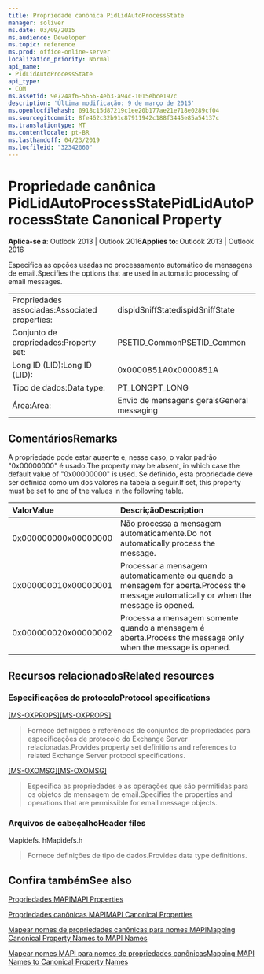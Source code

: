 ```yaml
---
title: Propriedade canônica PidLidAutoProcessState
manager: soliver
ms.date: 03/09/2015
ms.audience: Developer
ms.topic: reference
ms.prod: office-online-server
localization_priority: Normal
api_name:
- PidLidAutoProcessState
api_type:
- COM
ms.assetid: 9e724af6-5b56-4eb3-a94c-1015ebce197c
description: 'Última modificação: 9 de março de 2015'
ms.openlocfilehash: 0918c15d87219c1ee20b177ae21e718e0289cf04
ms.sourcegitcommit: 8fe462c32b91c87911942c188f3445e85a54137c
ms.translationtype: MT
ms.contentlocale: pt-BR
ms.lasthandoff: 04/23/2019
ms.locfileid: "32342060"
---
```

# <a name="pidlidautoprocessstate-canonical-property"></a><span data-ttu-id="4a536-103">Propriedade canônica PidLidAutoProcessState</span><span class="sxs-lookup"><span data-stu-id="4a536-103">PidLidAutoProcessState Canonical Property</span></span>

  
  
<span data-ttu-id="4a536-104">**Aplica-se a**: Outlook 2013 | Outlook 2016</span><span class="sxs-lookup"><span data-stu-id="4a536-104">**Applies to**: Outlook 2013 | Outlook 2016</span></span> 
  
<span data-ttu-id="4a536-105">Especifica as opções usadas no processamento automático de mensagens de email.</span><span class="sxs-lookup"><span data-stu-id="4a536-105">Specifies the options that are used in automatic processing of email messages.</span></span>
  
|||
|:-----|:-----|
|<span data-ttu-id="4a536-106">Propriedades associadas:</span><span class="sxs-lookup"><span data-stu-id="4a536-106">Associated properties:</span></span>  <br/> |<span data-ttu-id="4a536-107">dispidSniffState</span><span class="sxs-lookup"><span data-stu-id="4a536-107">dispidSniffState</span></span>  <br/> |
|<span data-ttu-id="4a536-108">Conjunto de propriedades:</span><span class="sxs-lookup"><span data-stu-id="4a536-108">Property set:</span></span>  <br/> |<span data-ttu-id="4a536-109">PSETID_Common</span><span class="sxs-lookup"><span data-stu-id="4a536-109">PSETID_Common</span></span>  <br/> |
|<span data-ttu-id="4a536-110">Long ID (LID):</span><span class="sxs-lookup"><span data-stu-id="4a536-110">Long ID (LID):</span></span>  <br/> |<span data-ttu-id="4a536-111">0x0000851A</span><span class="sxs-lookup"><span data-stu-id="4a536-111">0x0000851A</span></span>  <br/> |
|<span data-ttu-id="4a536-112">Tipo de dados:</span><span class="sxs-lookup"><span data-stu-id="4a536-112">Data type:</span></span>  <br/> |<span data-ttu-id="4a536-113">PT_LONG</span><span class="sxs-lookup"><span data-stu-id="4a536-113">PT_LONG</span></span>  <br/> |
|<span data-ttu-id="4a536-114">Área:</span><span class="sxs-lookup"><span data-stu-id="4a536-114">Area:</span></span>  <br/> |<span data-ttu-id="4a536-115">Envio de mensagens gerais</span><span class="sxs-lookup"><span data-stu-id="4a536-115">General messaging</span></span>  <br/> |
   
## <a name="remarks"></a><span data-ttu-id="4a536-116">Comentários</span><span class="sxs-lookup"><span data-stu-id="4a536-116">Remarks</span></span>

<span data-ttu-id="4a536-117">A propriedade pode estar ausente e, nesse caso, o valor padrão "0x00000000" é usado.</span><span class="sxs-lookup"><span data-stu-id="4a536-117">The property may be absent, in which case the default value of "0x00000000" is used.</span></span> <span data-ttu-id="4a536-118">Se definido, esta propriedade deve ser definida como um dos valores na tabela a seguir.</span><span class="sxs-lookup"><span data-stu-id="4a536-118">If set, this property must be set to one of the values in the following table.</span></span>
  
|<span data-ttu-id="4a536-119">**Valor**</span><span class="sxs-lookup"><span data-stu-id="4a536-119">**Value**</span></span>|<span data-ttu-id="4a536-120">**Descrição**</span><span class="sxs-lookup"><span data-stu-id="4a536-120">**Description**</span></span>|
|:-----|:-----|
|<span data-ttu-id="4a536-121">0x00000000</span><span class="sxs-lookup"><span data-stu-id="4a536-121">0x00000000</span></span>  <br/> |<span data-ttu-id="4a536-122">Não processa a mensagem automaticamente.</span><span class="sxs-lookup"><span data-stu-id="4a536-122">Do not automatically process the message.</span></span>  <br/> |
|<span data-ttu-id="4a536-123">0x00000001</span><span class="sxs-lookup"><span data-stu-id="4a536-123">0x00000001</span></span>  <br/> |<span data-ttu-id="4a536-124">Processar a mensagem automaticamente ou quando a mensagem for aberta.</span><span class="sxs-lookup"><span data-stu-id="4a536-124">Process the message automatically or when the message is opened.</span></span>  <br/> |
|<span data-ttu-id="4a536-125">0x00000002</span><span class="sxs-lookup"><span data-stu-id="4a536-125">0x00000002</span></span>  <br/> |<span data-ttu-id="4a536-126">Processa a mensagem somente quando a mensagem é aberta.</span><span class="sxs-lookup"><span data-stu-id="4a536-126">Process the message only when the message is opened.</span></span>  <br/> |
   
## <a name="related-resources"></a><span data-ttu-id="4a536-127">Recursos relacionados</span><span class="sxs-lookup"><span data-stu-id="4a536-127">Related resources</span></span>

### <a name="protocol-specifications"></a><span data-ttu-id="4a536-128">Especificações do protocolo</span><span class="sxs-lookup"><span data-stu-id="4a536-128">Protocol specifications</span></span>

<span data-ttu-id="4a536-129">[[MS-OXPROPS]](https://msdn.microsoft.com/library/f6ab1613-aefe-447d-a49c-18217230b148%28Office.15%29.aspx)</span><span class="sxs-lookup"><span data-stu-id="4a536-129">[[MS-OXPROPS]](https://msdn.microsoft.com/library/f6ab1613-aefe-447d-a49c-18217230b148%28Office.15%29.aspx)</span></span>
  
> <span data-ttu-id="4a536-130">Fornece definições e referências de conjuntos de propriedades para especificações de protocolo do Exchange Server relacionadas.</span><span class="sxs-lookup"><span data-stu-id="4a536-130">Provides property set definitions and references to related Exchange Server protocol specifications.</span></span>
    
<span data-ttu-id="4a536-131">[[MS-OXOMSG]](https://msdn.microsoft.com/library/daa9120f-f325-4afb-a738-28f91049ab3c%28Office.15%29.aspx)</span><span class="sxs-lookup"><span data-stu-id="4a536-131">[[MS-OXOMSG]](https://msdn.microsoft.com/library/daa9120f-f325-4afb-a738-28f91049ab3c%28Office.15%29.aspx)</span></span>
  
> <span data-ttu-id="4a536-132">Especifica as propriedades e as operações que são permitidas para os objetos de mensagem de email.</span><span class="sxs-lookup"><span data-stu-id="4a536-132">Specifies the properties and operations that are permissible for email message objects.</span></span>
    
### <a name="header-files"></a><span data-ttu-id="4a536-133">Arquivos de cabeçalho</span><span class="sxs-lookup"><span data-stu-id="4a536-133">Header files</span></span>

<span data-ttu-id="4a536-134">Mapidefs. h</span><span class="sxs-lookup"><span data-stu-id="4a536-134">Mapidefs.h</span></span>
  
> <span data-ttu-id="4a536-135">Fornece definições de tipo de dados.</span><span class="sxs-lookup"><span data-stu-id="4a536-135">Provides data type definitions.</span></span>
    
## <a name="see-also"></a><span data-ttu-id="4a536-136">Confira também</span><span class="sxs-lookup"><span data-stu-id="4a536-136">See also</span></span>



[<span data-ttu-id="4a536-137">Propriedades MAPI</span><span class="sxs-lookup"><span data-stu-id="4a536-137">MAPI Properties</span></span>](mapi-properties.md)
  
[<span data-ttu-id="4a536-138">Propriedades canônicas MAPI</span><span class="sxs-lookup"><span data-stu-id="4a536-138">MAPI Canonical Properties</span></span>](mapi-canonical-properties.md)
  
[<span data-ttu-id="4a536-139">Mapear nomes de propriedades canônicas para nomes MAPI</span><span class="sxs-lookup"><span data-stu-id="4a536-139">Mapping Canonical Property Names to MAPI Names</span></span>](mapping-canonical-property-names-to-mapi-names.md)
  
[<span data-ttu-id="4a536-140">Mapear nomes MAPI para nomes de propriedades canônicas</span><span class="sxs-lookup"><span data-stu-id="4a536-140">Mapping MAPI Names to Canonical Property Names</span></span>](mapping-mapi-names-to-canonical-property-names.md)

